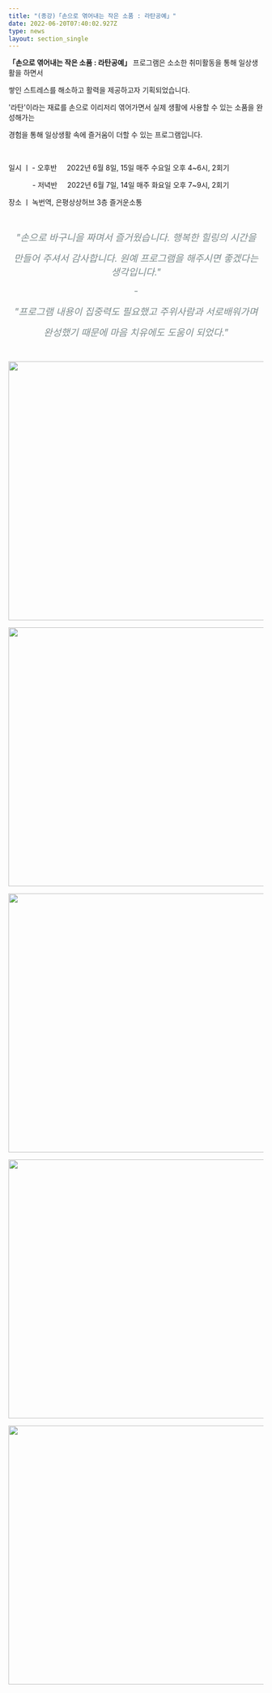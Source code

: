 ```yaml
---
title: "(종강)「손으로 엮어내는 작은 소품 : 라탄공예」"
date: 2022-06-20T07:40:02.927Z
type: news
layout: section_single
---
```

<p><strong>「손으로 엮어내는 작은 소품 : 라탄공예」 </strong>프로그램은 소소한 취미활동을 통해 일상생활을 하면서</p>
<p>쌓인 스트레스를 해소하고 활력을 제공하고자 기획되었습니다.</p>
<p>'라탄'이라는 재료를 손으로 이리저리 엮어가면서 실제 생활에 사용할 수 있는 소품을 완성해가는</p>
<p>경험을 통해 <span class="green_text">일상생활 속에</span>&nbsp;즐거움이&nbsp;<span class="green_text">더할 수</span> 있는 프로그램입니다.</p>
<p>&nbsp;</p>
<p>일시 ㅣ - 오후반&nbsp; &nbsp; &nbsp;2022년 6월 8일, 15일 매주 수요일 오후 4~6시, 2회기</p>
<p>&nbsp; &nbsp; &nbsp; &nbsp; &nbsp; &nbsp; - 저녁반 &nbsp; &nbsp; 2022년 6월 7일, 14일 매주 화요일 오후 7~9시, 2회기</p>
<p>장소 ㅣ 녹번역, 은평상상허브 3층 즐거운소통</p>
<p>&nbsp;</p>
<p style="text-align: center;"><em><span style="font-size: 14pt; color: #7e8c8d;">"손으로 바구니을 짜며서 즐거웠습니다. 행복한 힐링의 시간을 </span></em></p>
<p style="text-align: center;"><em><span style="font-size: 14pt; color: #7e8c8d;">만들어 주셔서 감사합니다. 원예 프로그램을 해주시면 좋겠다는 생각입니다.</span></em><em><span style="font-size: 14pt; color: #7e8c8d;">"</span></em></p>
<p style="text-align: center;"><em><span style="font-size: 14pt; color: #7e8c8d;">-</span></em></p>
<p style="text-align: center;"><em><span style="font-size: 14pt; color: #7e8c8d;">"프로그램 내용이 집중력도 필요했고 주위사람과 서로배워가며 </span></em></p>
<p style="text-align: center;"><em><span style="font-size: 14pt; color: #7e8c8d;">완성했기 때문에 마음 치유에도 도움이 되었다."</span></em></p>
<p style="text-align: center;">&nbsp;</p>
<p style="text-align: center;"><img src="https://drive.tiny.cloud/1/engl1s97gj9hrxpoa7eh7z5f05ozxfm1box3nxkh4j7a43ei/b42e73cf-26af-4aa5-b2db-7c0b508b2a92" alt="" width="680" height="510" /></p>
<p style="text-align: center;"><em><span style="font-size: 14pt; color: #7e8c8d;"><img src="https://drive.tiny.cloud/1/engl1s97gj9hrxpoa7eh7z5f05ozxfm1box3nxkh4j7a43ei/1ceaf6da-d796-4053-b0d9-806ec4b0bc7b" alt="" width="680" height="510" /></span></em></p>
<p style="text-align: center;"><em><span style="font-size: 14pt; color: #7e8c8d;"><img src="https://drive.tiny.cloud/1/engl1s97gj9hrxpoa7eh7z5f05ozxfm1box3nxkh4j7a43ei/399983b4-50a8-4312-a147-a29ce9f0e05c" alt="" width="680" height="510" /></span></em></p>
<p><em><span style="font-size: 14pt; color: #7e8c8d;"><img style="display: block; margin-left: auto; margin-right: auto;" src="https://drive.tiny.cloud/1/engl1s97gj9hrxpoa7eh7z5f05ozxfm1box3nxkh4j7a43ei/13a97dc0-cbda-4402-ba6c-331d85c2779f" alt="" width="680" height="510" /></span></em></p>
<p><em><span style="font-size: 14pt; color: #7e8c8d;"><img style="display: block; margin-left: auto; margin-right: auto;" src="https://drive.tiny.cloud/1/engl1s97gj9hrxpoa7eh7z5f05ozxfm1box3nxkh4j7a43ei/d22132fd-8102-42f6-8a13-4901d3652f9d" alt="" width="680" height="510" /><br /></span></em></p>